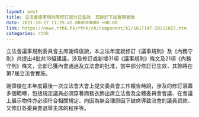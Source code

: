```yaml
---
layout: post
title: 立法會議事規則等修訂部分已生效　其餘於下屆會期實施
date: 2021-10-27 11:25:42.000000000 +08:00
link: https://news.rthk.hk/rthk/ch/component/k2/1617147-20211027.htm
categories: rthk
---
```


立法會議事規則委員會主席謝偉俊說，本立法年度就修訂《議事規則》及《內務守則》共提出4批共18組建議，涉及修訂或新增31項《議事規則》條文及21項《內務守則》條文，全部已獲內會通過及立法會的批准，當中部分修訂已生效，其餘將在第7屆立法會實施。

謝偉俊在本年度最後一次立法會大會上提交委員會工作報告時說，涉及的修訂涵蓋多個範疇，包括規定議員必須穿著商務衣飾出席立法會及全體委員會會議、在會議上展示物件亦必須符合相關規定、向因為無合理原因下缺席導致流會的議員罰款、又修訂各委員會選舉主席的程序等。
